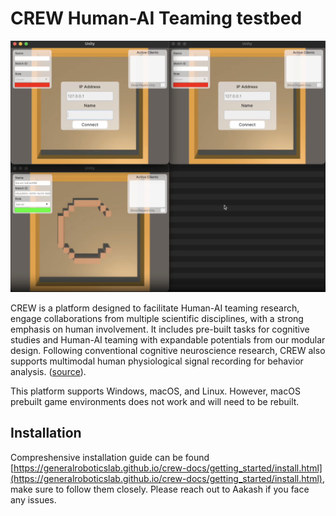 # CREW Human-AI Teaming testbed

![CREW environment](docs/crew.png "Title")

CREW is a platform designed to facilitate Human-AI teaming research, engage collaborations from multiple scientific disciplines, with a strong emphasis on human involvement. It includes pre-built tasks for cognitive studies and Human-AI teaming with expandable potentials from our modular design. Following conventional cognitive neuroscience research, CREW also supports multimodal human physiological signal recording for behavior analysis. ([source](https://generalroboticslab.github.io/crew-docs/index.html)).

This platform supports Windows, macOS, and Linux. However, macOS prebuilt game environments does not work and will need to be rebuilt.

## Installation

Compreshensive installation guide can be found [https://generalroboticslab.github.io/crew-docs/getting_started/install.html](https://generalroboticslab.github.io/crew-docs/getting_started/install.html), make sure to follow them closely. Please reach out to Aakash if you face any issues.

<!-- 1. Install docker desktop from [here](https://www.docker.com/products/docker-desktop)
2.  -->